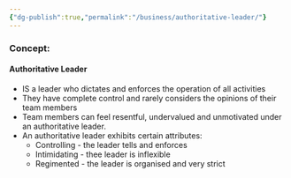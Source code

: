 ```yaml
---
{"dg-publish":true,"permalink":"/business/authoritative-leader/"}
---
```


### Concept:
#### Authoritative Leader
- IS a leader who dictates and enforces the operation of all activities
- They have complete control and rarely considers the opinions of their team members
- Team members can feel resentful, undervalued and unmotivated under an authoritative leader.
- An authoritative leader exhibits certain attributes:
	- Controlling - the leader tells and enforces
	- Intimidating - thee  leader is inflexible
	- Regimented - the leader is organised and very strict